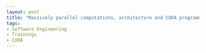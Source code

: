 ```yaml
---
layout: post
title: "Massively parallel computations, architecture and CUDA programming model + OpenACC"
tags:
- Software Engineering
- Trainings
- CUDA
---
```


